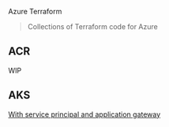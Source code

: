 Azure Terraform

> Collections of Terraform code for Azure

## ACR

WIP

## AKS

[With service principal and application gateway](AKS/README.md)
